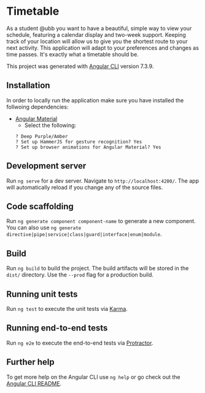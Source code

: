 # Timetable

As a student @ubb you want to have a beautiful, simple way to view your schedule, featuring a calendar display and two-week support. Keeping track of your location will allow us to give you the shortest route to your next activity. This application will adapt to your preferences and changes as time passes. It's exactly what a timetable should be.

This project was generated with [Angular CLI](https://github.com/angular/angular-cli) version 7.3.9.

## Installation 

In order to locally run the application make sure you have installed the follwoing dependencies:
  - [Angular Material](https://material.angular.io/guide/getting-started)
    - Select the following:
    ```
    ? Deep Purple/Amber 
    ? Set up HammerJS for gesture recognition? Yes
    ? Set up browser animations for Angular Material? Yes
    ```

## Development server

Run `ng serve` for a dev server. Navigate to `http://localhost:4200/`. The app will automatically reload if you change any of the source files.

## Code scaffolding

Run `ng generate component component-name` to generate a new component. You can also use `ng generate directive|pipe|service|class|guard|interface|enum|module`.

## Build

Run `ng build` to build the project. The build artifacts will be stored in the `dist/` directory. Use the `--prod` flag for a production build.

## Running unit tests

Run `ng test` to execute the unit tests via [Karma](https://karma-runner.github.io).

## Running end-to-end tests

Run `ng e2e` to execute the end-to-end tests via [Protractor](http://www.protractortest.org/).

## Further help

To get more help on the Angular CLI use `ng help` or go check out the [Angular CLI README](https://github.com/angular/angular-cli/blob/master/README.md).
